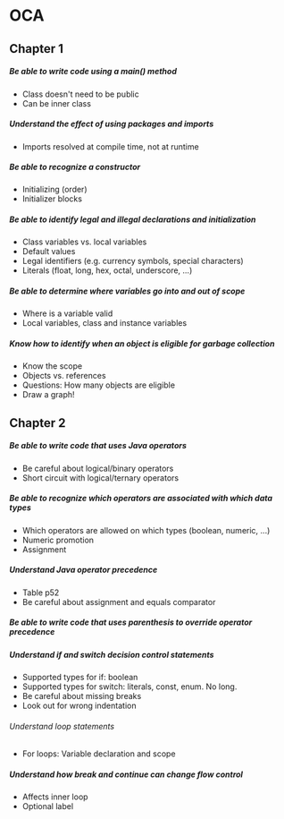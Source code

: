 # OCA

## Chapter 1

##### Be able to write code using a main() method
* Class doesn't need to be public
* Can be inner class

##### Understand the effect of using packages and imports
* Imports resolved at compile time, not at runtime

##### Be able to recognize a constructor
* Initializing (order)
* Initializer blocks

##### Be able to identify legal and illegal declarations and initialization
* Class variables vs. local variables
* Default values
* Legal identifiers (e.g. currency symbols, special characters)
* Literals (float, long, hex, octal, underscore, ...)

##### Be able to determine where variables go into and out of scope
* Where is a variable valid
* Local variables, class and instance variables

##### Know how to identify when an object is eligible for garbage collection
* Know the scope
* Objects vs. references
* Questions: How many objects are eligible
* Draw a graph!

## Chapter 2

##### Be able to write code that uses Java operators
* Be careful about logical/binary operators
* Short circuit with logical/ternary operators

##### Be able to recognize which operators are associated with which data types
* Which operators are allowed on which types (boolean, numeric, ...)
* Numeric promotion
* Assignment

##### Understand Java operator precedence
* Table p52
* Be careful about assignment and equals comparator

##### Be able to write code that uses parenthesis to override operator precedence

##### Understand *if* and *switch* decision control statements
* Supported types for if: boolean
* Supported types for switch: literals, const, enum. No long.
* Be careful about missing breaks
* Look out for wrong indentation

###### Understand loop statements
* For loops: Variable declaration and scope

##### Understand how *break* and *continue* can change flow control
* Affects inner loop
* Optional label



